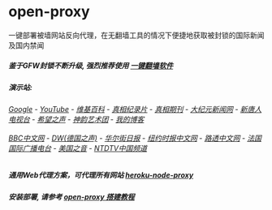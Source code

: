 # open-proxy
一键部署被墙网站反向代理，在无翻墙工具的情况下便捷地获取被封锁的国际新闻及国内禁闻

##### 鉴于GFW封锁不断升级, 强烈推荐使用 [一键翻墙软件](https://gentle-anchorage-53743.herokuapp.com/proxy/http://truth.atspace.eu/fgate)

#####  演示站:
######  [Google](https://gentle-anchorage-53743.herokuapp.com/proxy/https://www.google.com/search?q=425事件) - [YouTube](http://140.82.50.145:8700/results?search_query=425事件) - [维基百科](https://gentle-anchorage-53743.herokuapp.com/proxy/https://zh.wikipedia.org/wiki/喬高-麥塔斯調查報告) - [真相纪录片](https://gentle-anchorage-53743.herokuapp.com/proxy/http://140.82.50.145:10080/videos) - [真相期刊](https://gentle-anchorage-53743.herokuapp.com/proxy/http://140.82.50.145:8300/display.aspx?category_id=3&zhuanti_id=2) - [大纪元新闻网](https://gentle-anchorage-53743.herokuapp.com/proxy/http://www.epochtimes.com/) - [新唐人电视台](https://gentle-anchorage-53743.herokuapp.com/proxy/http://www.ntdtv.com/) - [希望之声](https://gentle-anchorage-53743.herokuapp.com/proxy/http://soundofhope.org/) - [神韵艺术团](https://gentle-anchorage-53743.herokuapp.com/proxy/http://www.ntdtv.com/xtr/gb/prog673.html) - [我的博客](https://gentle-anchorage-53743.herokuapp.com/proxy/http://truth.atspace.eu/)<br/> <br/> [BBC中文网](https://gentle-anchorage-53743.herokuapp.com/proxy/http://www.bbc.com/zhongwen/simp) - [DW(德国之声)](https://gentle-anchorage-53743.herokuapp.com/proxy/http://www.dw.com/zh/在线报导/s-9058?&zhongwen=simp) - [华尔街日报](https://gentle-anchorage-53743.herokuapp.com/proxy/https://cn.wsj.com/zh-hans) - [纽约时报中文网](https://gentle-anchorage-53743.herokuapp.com/proxy/https://cn.nytimes.com/) - [路透中文网](https://gentle-anchorage-53743.herokuapp.com/proxy/https://cn.reuters.com/) - [法国国际广播电台](https://gentle-anchorage-53743.herokuapp.com/proxy/http://cn.rfi.fr/) - [美国之音](https://gentle-anchorage-53743.herokuapp.com/proxy/https://www.voachinese.com/) - [NTDTV中国频道](https://gentle-anchorage-53743.herokuapp.com/proxy/http://140.82.50.145:10080/videos/tv.html)

##### 通用Web代理方案，可代理所有网站 [heroku-node-proxy](https://github.com/gfw-breaker/heroku-node-proxy#--end--) 

##### 安装部署, 请参考 [open-proxy 搭建教程](https://github.com/gfw-breaker/open-proxy/wiki#open-proxy-%E6%90%AD%E5%BB%BA%E6%95%99%E7%A8%8B)

